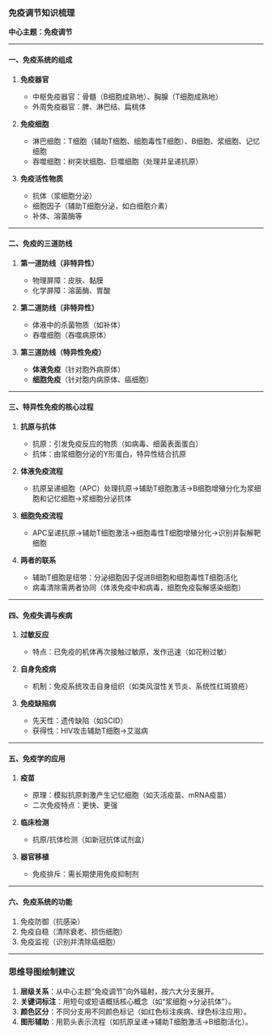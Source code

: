 ### **免疫调节知识梳理**
**中心主题：免疫调节**

---

#### **一、免疫系统的组成**
1. **免疫器官**  
   - 中枢免疫器官：骨髓（B细胞成熟地）、胸腺（T细胞成熟地）  
   - 外周免疫器官：脾、淋巴结、扁桃体  

2. **免疫细胞**  
   - 淋巴细胞：T细胞（辅助T细胞、细胞毒性T细胞）、B细胞、浆细胞、记忆细胞  
   - 吞噬细胞：树突状细胞、巨噬细胞（处理并呈递抗原）  

3. **免疫活性物质**  
   - 抗体（浆细胞分泌）  
   - 细胞因子（辅助T细胞分泌，如白细胞介素）  
   - 补体、溶菌酶等  

---

#### **二、免疫的三道防线**
1. **第一道防线（非特异性）**  
   - 物理屏障：皮肤、黏膜  
   - 化学屏障：溶菌酶、胃酸  

2. **第二道防线（非特异性）**  
   - 体液中的杀菌物质（如补体）  
   - 吞噬细胞（吞噬病原体）  

3. **第三道防线（特异性免疫）**  
   - **体液免疫**（针对胞外病原体）  
   - **细胞免疫**（针对胞内病原体、癌细胞）  

---

#### **三、特异性免疫的核心过程**
1. **抗原与抗体**  
   - 抗原：引发免疫反应的物质（如病毒、细菌表面蛋白）  
   - 抗体：由浆细胞分泌的Y形蛋白，特异性结合抗原  

2. **体液免疫流程**  
   - 抗原呈递细胞（APC）处理抗原→辅助T细胞激活→B细胞增殖分化为浆细胞和记忆细胞→浆细胞分泌抗体  

3. **细胞免疫流程**  
   - APC呈递抗原→辅助T细胞激活→细胞毒性T细胞增殖分化→识别并裂解靶细胞  

4. **两者的联系**  
   - 辅助T细胞是纽带：分泌细胞因子促进B细胞和细胞毒性T细胞活化  
   - 病毒清除需两者协同（体液免疫中和病毒，细胞免疫裂解感染细胞）  

---

#### **四、免疫失调与疾病**
1. **过敏反应**  
   - 特点：已免疫的机体再次接触过敏原，发作迅速（如花粉过敏）  

2. **自身免疫病**  
   - 机制：免疫系统攻击自身组织（如类风湿性关节炎、系统性红斑狼疮）  

3. **免疫缺陷病**  
   - 先天性：遗传缺陷（如SCID）  
   - 获得性：HIV攻击辅助T细胞→艾滋病  

---

#### **五、免疫学的应用**
1. **疫苗**  
   - 原理：模拟抗原刺激产生记忆细胞（如灭活疫苗、mRNA疫苗）  
   - 二次免疫特点：更快、更强  

2. **临床检测**  
   - 抗原/抗体检测（如新冠抗体试剂盒）  

3. **器官移植**  
   - 免疫排斥：需长期使用免疫抑制剂  

---

#### **六、免疫系统的功能**
1. 免疫防御（抗感染）  
2. 免疫自稳（清除衰老、损伤细胞）  
3. 免疫监视（识别并清除癌细胞）  

---

### **思维导图绘制建议**
1. **层级关系**：从中心主题“免疫调节”向外辐射，按六大分支展开。  
2. **关键词标注**：用短句或短语概括核心概念（如“浆细胞→分泌抗体”）。  
3. **颜色区分**：不同分支用不同颜色标记（如红色标注疾病、绿色标注应用）。  
4. **图形辅助**：用箭头表示流程（如抗原呈递→辅助T细胞激活→B细胞活化）。